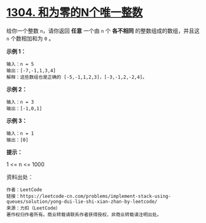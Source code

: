 # [1304. 和为零的N个唯一整数](https://leetcode-cn.com/problems/find-n-unique-integers-sum-up-to-zero/)

给你一个整数 `n`，请你返回 **任意** 一个由 `n` 个 **各不相同** 的整数组成的数组，并且这 `n` 个数相加和为 `0` 。

 **示例 1：**

```
输入：n = 5
输出：[-7,-1,1,3,4]
解释：这些数组也是正确的 [-5,-1,1,2,3]，[-3,-1,2,-2,4]。
```

**示例 2：**

```
输入：n = 3
输出：[-1,0,1]
```

**示例 3：**

```
输入：n = 1
输出：[0]
```

**提示：**

1 <= n <= 1000





资料出处：

```
作者：LeetCode
链接：https://leetcode-cn.com/problems/implement-stack-using-queues/solution/yong-dui-lie-shi-xian-zhan-by-leetcode/
来源：力扣（LeetCode）
著作权归作者所有。商业转载请联系作者获得授权，非商业转载请注明出处。
```

